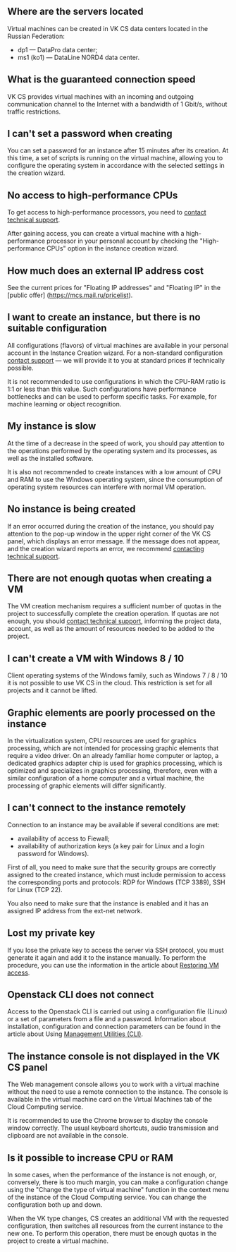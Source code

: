 ## Where are the servers located

Virtual machines can be created in VK CS data centers located in the Russian Federation:

- dp1 — DataPro data center;
- ms1 (ko1) — DataLine NORD4 data center.

## What is the guaranteed connection speed

VK CS provides virtual machines with an incoming and outgoing communication channel to the Internet with a bandwidth of 1 Gbit/s, without traffic restrictions.

## I can't set a password when creating

You can set a password for an instance after 15 minutes after its creation. At this time, a set of scripts is running on the virtual machine, allowing you to configure the operating system in accordance with the selected settings in the creation wizard.

## No access to high-performance CPUs

To get access to high-performance processors, you need to [contact technical support](https://mcs.mail.ru/docs/contacts).

After gaining access, you can create a virtual machine with a high-performance processor in your personal account by checking the "High-performance CPUs" option in the instance creation wizard.

## How much does an external IP address cost

See the current prices for "Floating IP addresses" and "Floating IP" in the [public offer] (https://mcs.mail.ru/pricelist).

## I want to create an instance, but there is no suitable configuration

All configurations (flavors) of virtual machines are available in your personal account in the Instance Creation wizard. For a non-standard configuration [contact support](https://mcs.mail.ru/docs/contacts) — we will provide it to you at standard prices if technically possible.

It is not recommended to use configurations in which the CPU-RAM ratio is 1:1 or less than this value. Such configurations have performance bottlenecks and can be used to perform specific tasks. For example, for machine learning or object recognition.

## My instance is slow

At the time of a decrease in the speed of work, you should pay attention to the operations performed by the operating system and its processes, as well as the installed software.

It is also not recommended to create instances with a low amount of CPU and RAM to use the Windows operating system, since the consumption of operating system resources can interfere with normal VM operation.

## No instance is being created

If an error occurred during the creation of the instance, you should pay attention to the pop-up window in the upper right corner of the VK CS panel, which displays an error message. If the message does not appear, and the creation wizard reports an error, we recommend [contacting technical support](https://mcs.mail.ru/docs/contacts).

## There are not enough quotas when creating a VM

The VM creation mechanism requires a sufficient number of quotas in the project to successfully complete the creation operation. If quotas are not enough, you should [contact technical support](https://mcs.mail.ru/docs/contacts), informing the project data, account, as well as the amount of resources needed to be added to the project.

## I can't create a VM with Windows 8 / 10

Client operating systems of the Windows family, such as Windows 7 / 8 / 10 it is not possible to use VK CS in the cloud. This restriction is set for all projects and it cannot be lifted.

## Graphic elements are poorly processed on the instance

In the virtualization system, CPU resources are used for graphics processing, which are not intended for processing graphic elements that require a video driver. On an already familiar home computer or laptop, a dedicated graphics adapter chip is used for graphics processing, which is optimized and specializes in graphics processing, therefore, even with a similar configuration of a home computer and a virtual machine, the processing of graphic elements will differ significantly.

## I can't connect to the instance remotely

Connection to an instance may be available if several conditions are met:

- availability of access to Fiewall;
- availability of authorization keys (a key pair for Linux and a login password for Windows).

First of all, you need to make sure that the security groups are correctly assigned to the created instance, which must include permission to access the corresponding ports and protocols: RDP for Windows (TCP 3389), SSH for Linux (TCP 22).

You also need to make sure that the instance is enabled and it has an assigned IP address from the ext-net network.

## Lost my private key

If you lose the private key to access the server via SSH protocol, you must generate it again and add it to the instance manually. To perform the procedure, you can use the information in the article about [Restoring VM access](https://mcs.mail.ru/help/ru_RU/vm-connect/recover-access-vm).

## Openstack CLI does not connect

Access to the Openstack CLI is carried out using a configuration file (Linux) or a set of parameters from a file and a password. Information about installation, configuration and connection parameters can be found in the article about Using [Management Utilities (CLI)](https://mcs.mail.ru/help/ru_RU/create-vm/vm-create-cli).

## The instance console is not displayed in the VK CS panel

The Web management console allows you to work with a virtual machine without the need to use a remote connection to the instance. The console is available in the virtual machine card on the Virtual Machines tab of the Cloud Computing service.

It is recommended to use the Chrome browser to display the console window correctly. The usual keyboard shortcuts, audio transmission and clipboard are not available in the console.

## Is it possible to increase CPU or RAM

In some cases, when the performance of the instance is not enough, or, conversely, there is too much margin, you can make a configuration change using the "Change the type of virtual machine" function in the context menu of the instance of the Cloud Computing service. You can change the configuration both up and down.

When the VK type changes, CS creates an additional VM with the requested configuration, then switches all resources from the current instance to the new one. To perform this operation, there must be enough quotas in the project to create a virtual machine.
